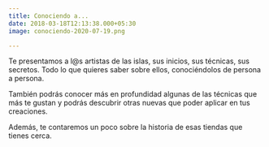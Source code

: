 ```yaml
---
title: Conociendo a...
date: 2018-03-18T12:13:38.000+05:30
image: conociendo-2020-07-19.png

---
```

Te presentamos a l@s artistas de las islas, sus inicios, sus técnicas, sus secretos. Todo lo que quieres saber sobre ellos, conociéndolos de persona a persona.

También podrás conocer más en profundidad algunas de las técnicas que más te gustan y podrás descubrir otras nuevas que poder aplicar en tus creaciones.

Además, te contaremos un poco sobre la historia de esas tiendas que tienes cerca.